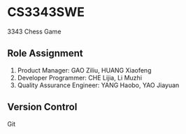 # CS3343SWE
3343 Chess Game

## Role Assignment
1. Product Manager: GAO Ziliu, HUANG Xiaofeng
2. Developer Programmer: CHE Lijia, Li Muzhi
3. Quality Assurance Engineer: YANG Haobo, YAO Jiayuan

## Version Control
Git



